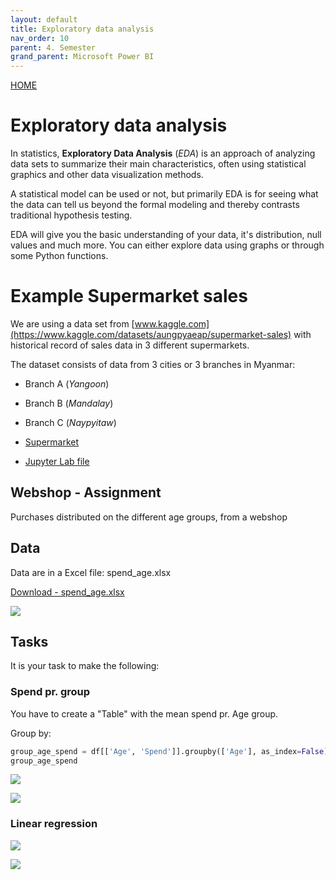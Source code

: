 ```yaml
---
layout: default
title: Exploratory data analysis
nav_order: 10
parent: 4. Semester
grand_parent: Microsoft Power BI
---
```


[HOME](./README.md)

# Exploratory data analysis
In statistics, **Exploratory Data Analysis** (*EDA*) is an approach of analyzing data sets to summarize their main characteristics, often using statistical graphics and other data visualization methods.

A statistical model can be used or not, but primarily EDA is for seeing what the data can tell us beyond the formal modeling and thereby contrasts traditional hypothesis testing.

EDA will give you the basic understanding of your data, it's distribution, null values and much more. You can either explore data using graphs or through some Python functions.

# Example Supermarket sales
We are using a data set from [www.kaggle.com](https://www.kaggle.com/datasets/aungpyaeap/supermarket-sales) with historical record of sales data in 3 different supermarkets.

The dataset consists of data from 3 cities or 3 branches in Myanmar:
- Branch A (*Yangoon*)
- Branch B (*Mandalay*)
- Branch C (*Naypyitaw*)

- [Supermarket](./data/eda_supermarket.md)
- [Jupyter Lab file](./data/eda_supermarket.ipynb)

## Webshop - Assignment
Purchases distributed on the different age groups, from a webshop

## Data
Data are in a Excel file: spend_age.xlsx

[Download - spend_age.xlsx](../06-Machine_Learning_1/data/linear/spend_age.xlsx)

![](../06-Machine_Learning_1/data/linear/image/spend_1.jpg)

## Tasks
It is your task to make the following:

### Spend pr. group
You have to create a "Table" with the mean spend pr. Age group.

Group by:

```python
group_age_spend = df[['Age', 'Spend']].groupby(['Age'], as_index=False).mean().sort_values(by='Age')
group_age_spend
```

![](../06-Machine_Learning_1/data/linear/image/spend_2.jpg)

![](../06-Machine_Learning_1/data/linear/image/spend_3.jpg)

### Linear regression
![](../06-Machine_Learning_1/data/linear/image/spend_4.jpg)

![](../06-Machine_Learning_1/data/linear/image/spend_5.jpg)